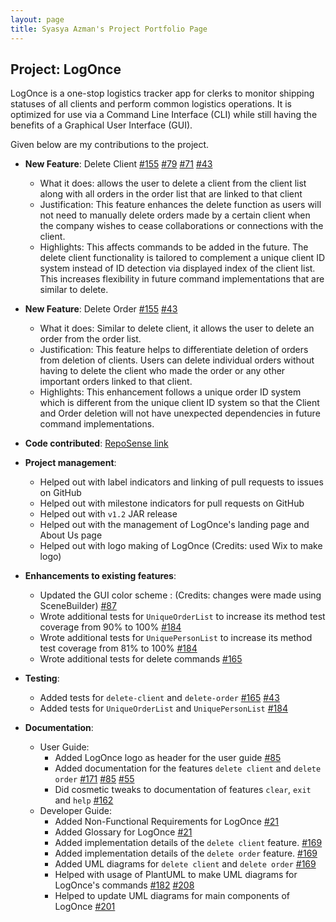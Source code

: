 ```yaml
---
layout: page
title: Syasya Azman's Project Portfolio Page
---
```


## Project: LogOnce

LogOnce is a one-stop logistics tracker app for clerks to monitor shipping statuses of all clients and perform common 
logistics operations. It is optimized for use via a Command Line Interface (CLI) while still having the benefits of a 
Graphical User Interface (GUI).

Given below are my contributions to the project.

* **New Feature**: Delete Client
  [\#155](https://github.com/AY2021S1-CS2103-F09-4/tp/pull/155)
  [\#79](https://github.com/AY2021S1-CS2103-F09-4/tp/pull/79)
  [\#71](https://github.com/AY2021S1-CS2103-F09-4/tp/pull/71)
  [\#43](https://github.com/AY2021S1-CS2103-F09-4/tp/pull/43)
  * What it does: allows the user to delete a client from the client list along with all orders in the order list that
  are linked to that client
  * Justification: This feature enhances the delete function as users will not need to manually delete orders made by a
  certain client when the company wishes to cease collaborations or connections with the client.
  * Highlights: This affects commands to be added in the future. The delete client functionality is tailored to 
  complement a unique client ID system instead of ID detection via displayed index of the client list. This increases 
  flexibility in future command implementations that are similar to delete.

* **New Feature**: Delete Order
  [\#155](https://github.com/AY2021S1-CS2103-F09-4/tp/pull/155)
  [\#43](https://github.com/AY2021S1-CS2103-F09-4/tp/pull/43)
  * What it does: Similar to delete client, it allows the user to delete an order from the order list.
  * Justification: This feature helps to differentiate deletion of orders from deletion of clients. Users can delete 
  individual orders without having to delete the client who made the order or any other important orders linked to that 
  client.
  * Highlights: This enhancement follows a unique order ID system which is different from the unique client ID system so
  that the Client and Order deletion will not have unexpected dependencies in future command implementations.

* **Code contributed**: 
[RepoSense link](https://nus-cs2103-ay2021s1.github.io/tp-dashboard/#breakdown=true&search=syasyazman)

* **Project management**:
  * Helped out with label indicators and linking of pull requests to issues on GitHub
  * Helped out with milestone indicators for pull requests on GitHub
  * Helped out with `v1.2` JAR release
  * Helped out with the management of LogOnce's landing page and About Us page
  * Helped out with logo making of LogOnce (Credits: used Wix to make logo)

* **Enhancements to existing features**:
  * Updated the GUI color scheme : (Credits: changes were made using SceneBuilder)
  [\#87](https://github.com/AY2021S1-CS2103-F09-4/tp/pull/87)
  * Wrote additional tests for `UniqueOrderList` to increase its method test coverage from 90% to 100%
  [\#184](https://github.com/AY2021S1-CS2103-F09-4/tp/pull/184)
  * Wrote additional tests for `UniquePersonList` to increase its method test coverage from 81% to 100%
  [\#184](https://github.com/AY2021S1-CS2103-F09-4/tp/pull/184)
  * Wrote additional tests for delete commands
  [\#165](https://github.com/AY2021S1-CS2103-F09-4/tp/pull/165)
 
* **Testing**:
  * Added tests for `delete-client` and `delete-order`
  [\#165](https://github.com/AY2021S1-CS2103-F09-4/tp/pull/165)
  [\#43](https://github.com/AY2021S1-CS2103-F09-4/tp/pull/43)
  * Added tests for `UniqueOrderList` and `UniquePersonList`
  [\#184](https://github.com/AY2021S1-CS2103-F09-4/tp/pull/184)   
  
* **Documentation**:
  * User Guide:
    * Added LogOnce logo as header for the user guide
    [\#85](https://github.com/AY2021S1-CS2103-F09-4/tp/pull/85)
    * Added documentation for the features `delete client` and `delete order`
    [\#171](https://github.com/AY2021S1-CS2103-F09-4/tp/pull/171)
    [\#85](https://github.com/AY2021S1-CS2103-F09-4/tp/pull/85)
    [\#55](https://github.com/AY2021S1-CS2103-F09-4/tp/pull/55)
    * Did cosmetic tweaks to documentation of features `clear`, `exit` and `help`
    [\#162](https://github.com/AY2021S1-CS2103-F09-4/tp/pull/162)
  * Developer Guide:
    * Added Non-Functional Requirements for LogOnce
    [\#21](https://github.com/AY2021S1-CS2103-F09-4/tp/pull/21)
    * Added Glossary for LogOnce
    [\#21](https://github.com/AY2021S1-CS2103-F09-4/tp/pull/21)
    * Added implementation details of the `delete client` feature.
    [\#169](https://github.com/AY2021S1-CS2103-F09-4/tp/pull/169)
    * Added implementation details of the `delete order` feature.
    [\#169](https://github.com/AY2021S1-CS2103-F09-4/tp/pull/169)
    * Added UML diagrams for `delete client` and `delete order`
    [\#169](https://github.com/AY2021S1-CS2103-F09-4/tp/pull/169)
    * Helped with usage of PlantUML to make UML diagrams for LogOnce's commands
    [\#182](https://github.com/AY2021S1-CS2103-F09-4/tp/pull/182) 
    [\#208](https://github.com/AY2021S1-CS2103-F09-4/tp/pull/208)
    * Helped to update UML diagrams for main components of LogOnce
    [\#201](https://github.com/AY2021S1-CS2103-F09-4/tp/pull/201)
 
    
